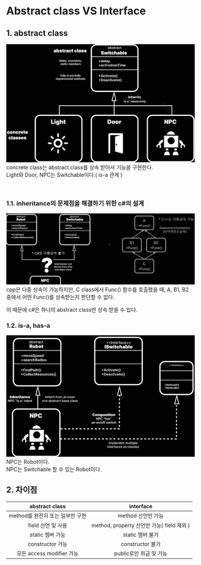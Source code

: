 # Abstract class VS Interface

## 1. abstract class
![alt text](Images/ab_interface/abstract_concrete.png)
concrete class는 abstract class를 상속 받아서 기능을 구현한다.</br>
Light와 Door, NPC는 Switchable이다.( is-a 관계 )</br>

</br>

### 1.1. inheritance의 문제점을 해결하기 위한 c#의 설계
![alt text](Images/ab_interface/inheritance_problem.png)
cpp은 다중 상속이 가능하지만, C class에서 Func() 함수를 호출했을 때, A, B1, B2 중에서 어떤 Func()를 상속받는지 판단할 수 없다.</br>

이 때문에 c#은 하나의 abstract class만 상속 받을 수 있다.</br>

### 1.2. is-a, has-a
![alt text](Images/ab_interface/result.png)
NPC는 Robot이다.</br>
NPC는 Switchable 할 수 있는 Robot이다.</br>

## 2. 차이점
| abstract class | interface |
| :---: | :---: |
| method를 완전히 또는 일부만 구현 | method 선언만 가능 |
| field 선언 및 사용 | method, property 선언만 가능( field 제외 ) |
| static 멤버 가능 | static 멤버 불가 |
| constructor 가능 | constructor 불가 |
| 모든 access modifier 가능 | public로만 취급 및 가능 |